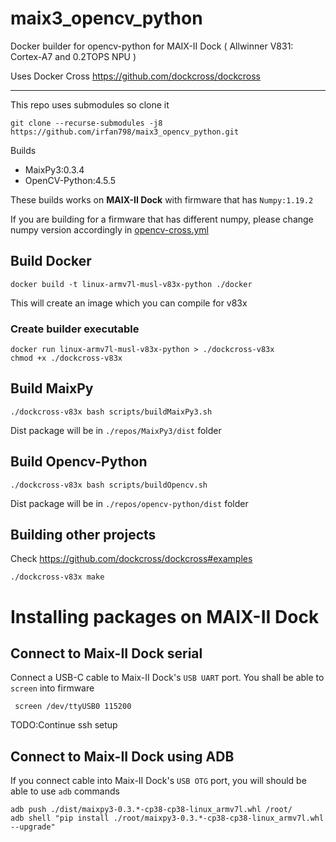 # maix3_opencv_python
Docker builder for opencv-python for MAIX-II Dock ( Allwinner V831: Cortex-A7 and 0.2TOPS NPU )

Uses Docker Cross https://github.com/dockcross/dockcross

----

This repo uses submodules so clone it

```
git clone --recurse-submodules -j8 https://github.com/irfan798/maix3_opencv_python.git
``` 

Builds 
- MaixPy3:0.3.4
- OpenCV-Python:4.5.5

These builds works on **MAIX-II Dock** with firmware that has `Numpy:1.19.2`

If you are building for a firmware that has different numpy, please change numpy version accordingly in [opencv-cross.yml](./docker/opencv-cross.yml)

## Build Docker
```
docker build -t linux-armv7l-musl-v83x-python ./docker  
```
This will create an image which you can compile for v83x

### Create builder executable
```
docker run linux-armv7l-musl-v83x-python > ./dockcross-v83x
chmod +x ./dockcross-v83x
```

## Build MaixPy
```
./dockcross-v83x bash scripts/buildMaixPy3.sh 
```
Dist package will be in `./repos/MaixPy3/dist` folder

## Build Opencv-Python
```
./dockcross-v83x bash scripts/buildOpencv.sh 
```
Dist package will be in `./repos/opencv-python/dist` folder

## Building other projects
Check https://github.com/dockcross/dockcross#examples

```
./dockcross-v83x make
```

# Installing packages on MAIX-II Dock

## Connect to Maix-II Dock serial

Connect a USB-C cable to Maix-II Dock's `USB UART` port.
You shall be able to `screen` into firmware
```
 screen /dev/ttyUSB0 115200
```
TODO:Continue ssh setup


## Connect to Maix-II Dock using ADB
If you connect cable into Maix-II Dock's `USB OTG` port, you will should be able to use `adb` commands

```
adb push ./dist/maixpy3-0.3.*-cp38-cp38-linux_armv7l.whl /root/
adb shell "pip install ./root/maixpy3-0.3.*-cp38-cp38-linux_armv7l.whl --upgrade"
```